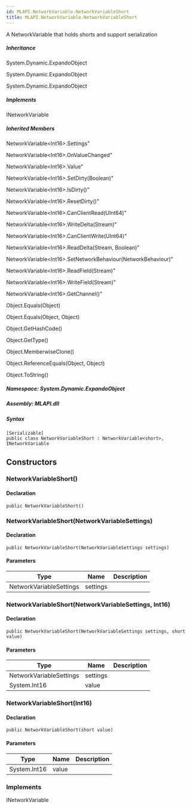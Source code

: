 ```yaml
---  
id: MLAPI.NetworkVariable.NetworkVariableShort  
title: MLAPI.NetworkVariable.NetworkVariableShort  
---
```


<div class="markdown level0 summary">

A NetworkVariable that holds shorts and support serialization

</div>

<div class="markdown level0 conceptual">

</div>

<div class="inheritance">

##### Inheritance

<div class="level0">

System.Dynamic.ExpandoObject

</div>

<div class="level1">

System.Dynamic.ExpandoObject

</div>

<div class="level2">

System.Dynamic.ExpandoObject

</div>

</div>

<div classs="implements">

##### Implements

<div>

INetworkVariable

</div>

</div>

<div class="inheritedMembers">

##### Inherited Members

<div>

NetworkVariable&lt;Int16&gt;.Settings"

</div>

<div>

NetworkVariable&lt;Int16&gt;.OnValueChanged"

</div>

<div>

NetworkVariable&lt;Int16&gt;.Value"

</div>

<div>

NetworkVariable&lt;Int16&gt;.SetDirty(Boolean)"

</div>

<div>

NetworkVariable&lt;Int16&gt;.IsDirty()"

</div>

<div>

NetworkVariable&lt;Int16&gt;.ResetDirty()"

</div>

<div>

NetworkVariable&lt;Int16&gt;.CanClientRead(UInt64)"

</div>

<div>

NetworkVariable&lt;Int16&gt;.WriteDelta(Stream)"

</div>

<div>

NetworkVariable&lt;Int16&gt;.CanClientWrite(UInt64)"

</div>

<div>

NetworkVariable&lt;Int16&gt;.ReadDelta(Stream, Boolean)"

</div>

<div>

NetworkVariable&lt;Int16&gt;.SetNetworkBehaviour(NetworkBehaviour)"

</div>

<div>

NetworkVariable&lt;Int16&gt;.ReadField(Stream)"

</div>

<div>

NetworkVariable&lt;Int16&gt;.WriteField(Stream)"

</div>

<div>

NetworkVariable&lt;Int16&gt;.GetChannel()"

</div>

<div>

Object.Equals(Object)

</div>

<div>

Object.Equals(Object, Object)

</div>

<div>

Object.GetHashCode()

</div>

<div>

Object.GetType()

</div>

<div>

Object.MemberwiseClone()

</div>

<div>

Object.ReferenceEquals(Object, Object)

</div>

<div>

Object.ToString()

</div>

</div>

##### **Namespace**: System.Dynamic.ExpandoObject

##### **Assembly**: MLAPI.dll

##### Syntax

    [Serializable]
    public class NetworkVariableShort : NetworkVariable<short>, INetworkVariable

## Constructors 

### NetworkVariableShort()

<div class="markdown level1 summary">

</div>

<div class="markdown level1 conceptual">

</div>

#### Declaration

    public NetworkVariableShort()

### NetworkVariableShort(NetworkVariableSettings)

<div class="markdown level1 summary">

</div>

<div class="markdown level1 conceptual">

</div>

#### Declaration

    public NetworkVariableShort(NetworkVariableSettings settings)

#### Parameters

| Type                    | Name     | Description |
|-------------------------|----------|-------------|
| NetworkVariableSettings | settings |             |

### NetworkVariableShort(NetworkVariableSettings, Int16)

<div class="markdown level1 summary">

</div>

<div class="markdown level1 conceptual">

</div>

#### Declaration

    public NetworkVariableShort(NetworkVariableSettings settings, short value)

#### Parameters

| Type                    | Name     | Description |
|-------------------------|----------|-------------|
| NetworkVariableSettings | settings |             |
| System.Int16            | value    |             |

### NetworkVariableShort(Int16)

<div class="markdown level1 summary">

</div>

<div class="markdown level1 conceptual">

</div>

#### Declaration

    public NetworkVariableShort(short value)

#### Parameters

| Type         | Name  | Description |
|--------------|-------|-------------|
| System.Int16 | value |             |

### Implements

<div>

INetworkVariable

</div>
